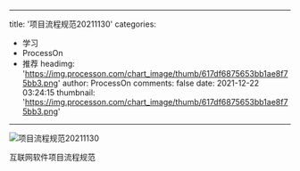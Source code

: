 
---
title: '项目流程规范20211130'
categories: 
 - 学习
 - ProcessOn
 - 推荐
headimg: 'https://img.processon.com/chart_image/thumb/617df6875653bb1ae8f75bb3.png'
author: ProcessOn
comments: false
date: 2021-12-22 03:24:15
thumbnail: 'https://img.processon.com/chart_image/thumb/617df6875653bb1ae8f75bb3.png'
---

<div>   
<img class="thumb" alt="项目流程规范20211130" src="https://img.processon.com/chart_image/thumb/617df6875653bb1ae8f75bb3.png" referrerpolicy="no-referrer">
<p>互联网软件项目流程规范</p>  
</div>
            